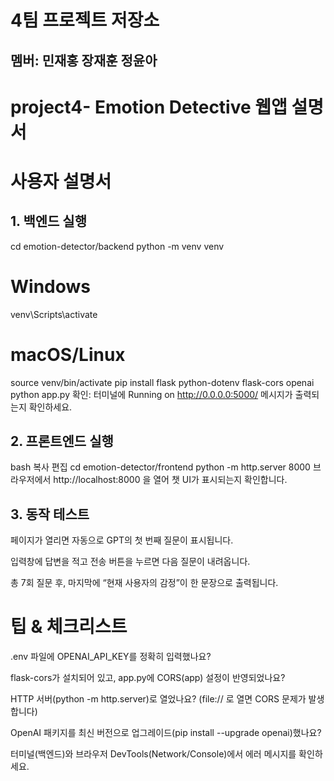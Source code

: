 # 4팀 프로젝트 저장소

## 멤버: 민재홍 장재훈 정윤아

# project4- Emotion Detective 웹앱 설명서

# 사용자 설명서

## 1. 백엔드 실행

cd emotion-detector/backend
python -m venv venv
# Windows
venv\Scripts\activate
# macOS/Linux
source venv/bin/activate
pip install flask python-dotenv flask-cors openai
python app.py
확인:
터미널에 Running on http://0.0.0.0:5000/ 메시지가 출력되는지 확인하세요.

## 2. 프론트엔드 실행
bash
복사
편집
cd emotion-detector/frontend
python -m http.server 8000
브라우저에서 http://localhost:8000 을 열어 챗 UI가 표시되는지 확인합니다.

## 3. 동작 테스트
페이지가 열리면 자동으로 GPT의 첫 번째 질문이 표시됩니다.

입력창에 답변을 적고 전송 버튼을 누르면 다음 질문이 내려옵니다.

총 7회 질문 후, 마지막에 “현재 사용자의 감정”이 한 문장으로 출력됩니다.

# 팁 & 체크리스트
.env 파일에 OPENAI_API_KEY를 정확히 입력했나요?

flask-cors가 설치되어 있고, app.py에 CORS(app) 설정이 반영되었나요?

HTTP 서버(python -m http.server)로 열었나요? (file:// 로 열면 CORS 문제가 발생합니다)

OpenAI 패키지를 최신 버전으로 업그레이드(pip install --upgrade openai)했나요?

터미널(백엔드)와 브라우저 DevTools(Network/Console)에서 에러 메시지를 확인하세요.

